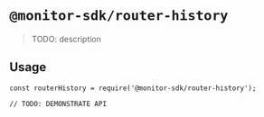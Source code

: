 # `@monitor-sdk/router-history`

> TODO: description

## Usage

```
const routerHistory = require('@monitor-sdk/router-history');

// TODO: DEMONSTRATE API
```
